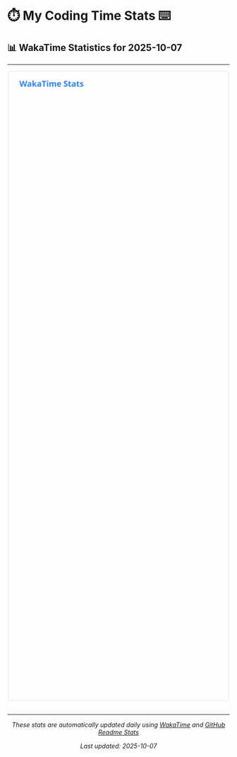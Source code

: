 # ⏱️ My Coding Time Stats ⌨️

## 📊 WakaTime Statistics for 2025-10-07

---

<div align="center">

<img src="./images/wakatime-stats-2025-10-07.svg" alt="WakaTime Stats" width="500">

</div>

---

<div align="center">

*These stats are automatically updated daily using [WakaTime](https://wakatime.com) and [GitHub Readme Stats](https://github.com/anuraghazra/github-readme-stats)*

*Last updated: 2025-10-07*
</div>
